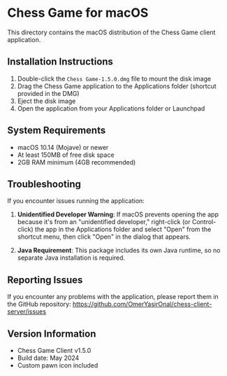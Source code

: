 # Chess Game for macOS

This directory contains the macOS distribution of the Chess Game client application.

## Installation Instructions

1. Double-click the `Chess Game-1.5.0.dmg` file to mount the disk image
2. Drag the Chess Game application to the Applications folder (shortcut provided in the DMG)
3. Eject the disk image
4. Open the application from your Applications folder or Launchpad

## System Requirements

- macOS 10.14 (Mojave) or newer
- At least 150MB of free disk space
- 2GB RAM minimum (4GB recommended)

## Troubleshooting

If you encounter issues running the application:

1. **Unidentified Developer Warning**: 
   If macOS prevents opening the app because it's from an "unidentified developer," right-click (or Control-click) the app in the Applications folder and select "Open" from the shortcut menu, then click "Open" in the dialog that appears.

2. **Java Requirement**:
   This package includes its own Java runtime, so no separate Java installation is required.

## Reporting Issues

If you encounter any problems with the application, please report them in the GitHub repository:
https://github.com/OmerYasirOnal/chess-client-server/issues

## Version Information

- Chess Game Client v1.5.0
- Build date: May 2024
- Custom pawn icon included 